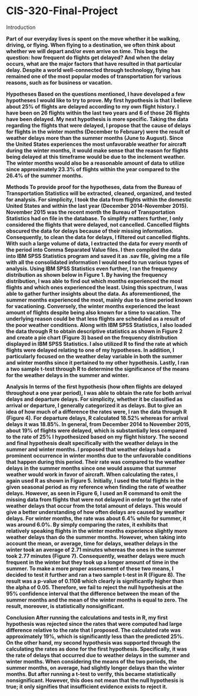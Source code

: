 # CIS-320-Final-Project

Introduction <b><p>
Part of our everyday lives is spent on the move whether it be walking, driving, or flying. When flying to a destination, we often think about whether we will depart and/or even arrive on time. This begs the question: how frequent do flights get delayed? And when the delay occurs, what are the major factors that have resulted in that particular delay. Despite a world well-connected through technology, flying has remained one of the most popular modes of transportation for various reasons, such as for business or vacation.

Hypotheses
Based on the questions mentioned, I have developed a few hypotheses I would like to try to prove. My first hypothesis is that I believe about 25% of flights are delayed according to my own flight history. I have been on 26 flights within the last two years and 6 of those 26 flights have been delayed. My next hypothesis is more specific. Taking the data regarding the flights that were delayed, I propose that the cause of delays for flights in the winter months (December to February) were the result of weather delays more than the summer months (June to August). Since the United States experiences the most unfavorable weather for aircraft during the winter months, it would make sense that the reason for flights being delayed at this timeframe would be due to the inclement weather. The winter months would also be a reasonable amount of data to utilize since approximately 23.3% of flights within the year compared to the 26.4% of the summer months.

Methods
To provide proof for the hypotheses, data from the Bureau of Transportation Statistics will be extracted, cleaned, organized, and tested for analysis. For simplicity, I took the data from flights within the domestic United States and within the last year (December 2014-November 2015). November 2015 was the recent month the Bureau of Transportation Statistics had on file in the database. To simplify matters further, I only considered the flights that were delayed, not cancelled. Cancelled flights obscured the data for delays because of their missing information. Consequently, to clean the data for delays, I filtered out cancelled flights.  With such a large volume of data, I extracted the data for every month of the period into Comma Separated Value files. I then compiled the data into IBM SPSS Statistics program and saved it as .sav file, giving me a file with all the consolidated information I would need to run various types of analysis. Using IBM SPSS Statistics even further, I ran the frequency distribution as shown below in Figure 1. By having the frequency distribution, I was able to find out which months experienced the most flights and which ones experienced the least. Using this spectrum, I was able to gather further insights about the data. As aforementioned, the summer months experienced the most, mainly due to a time period known for vacationing. Conversely, the winter months experienced the least amount of flights despite being also known for a time to vacation. The underlying reason could be that less flights are scheduled as a result of the poor weather conditions. Along with IBM SPSS Statistics, I also loaded the data through R to obtain descriptive statistics as shown in Figure 2 and create a pie chart (Figure 3) based on the frequency distribution displayed in IBM SPSS Statistics. I also utilized R to find the rate at which flights were delayed relating to one of my hypotheses. In addition, I particularly focused on the weather delay variable in both the summer and winter months since it pertained to my other hypothesis. Lastly, I ran a two sample t-test through R to determine the significance of the means for the weather delays in the summer and winter.

Analysis
In terms of the first hypothesis (how often flights are delayed throughout a one year period), I was able to obtain the rate for both arrival delays and departure delays. For simplicity, whether it be classified as arrival or departure, I generally categorized it as delays. But to give an idea of how much of a difference the rates were, I ran the data through R (Figure 4). For departure delays, R calculated 18.52% whereas for arrival delays it was 18.85%. In general, from December 2014 to November 2015, about 19% of flights were delayed, which is substantially less compared to the rate of 25% I hypothesized based on my flight history. 
The second and final hypothesis dealt specifically with the weather delays in the summer and winter months. I proposed that weather delays had a prominent occurrence in winter months due to the unfavorable conditions that happen during this period. Their rate was compared to the weather delays in the summer months since one would assume that summer weather would work in favor of aircraft. When calculating the rates, I again used R as shown in Figure 5. Initially, I used the total flights in the given seasonal period as my reference when finding the rate of weather delays. However, as seen in Figure 6, I used an R command to omit the missing data from flights that were not delayed in order to get the rate of weather delays that occur from the total amount of delays. This would give a better understanding of how often delays are caused by weather delays. For winter months, the rate was about 6.4% while for summer, it was around 6.0%. By simply comparing the rates, it exhibits that relatively speaking flights in the winter months experience slightly more weather delays than do the summer months. However, when taking into account the mean, or average, time for delays, weather delays in the winter took an average of 2.71 minutes whereas the ones in the summer took 2.77 minutes (Figure 7). Consequently, weather delays were much frequent in the winter but they took up a longer amount of time in the summer. To make a more proper assessment of these two means, I decided to test it further and ran a two sample t-test in R (Figure 8). The result was a p-value of 0.1108 which clearly is significantly higher than the alpha of 0.05. Therefore, we fail to reject the null hypothesis at the 95% confidence interval that the difference between the mean of the summer months and the mean of the winter months is equal to zero. The result, moreover, is statistically nonsignificant.

Conclusion
After running the calculations and tests in R, my first hypothesis was rejected since the rates that were computed had large difference relative to the rate that I proposed. The calculated rate was approximately 19%, which is significantly less than the predicted 25%. On the other hand, my second hypothesis was supported through the calculating the rates as done for the first hypothesis. Specifically, it was the rate of delays that occurred due to weather delays in the summer and winter months. When considering the means of the two periods, the summer months, on average, had slightly longer delays than the winter months. But after running a t-test to verify, this became statistically nonsignificant. However, this does not mean that the null hypothesis is true; it only signifies that insufficient evidence exists to reject it.
